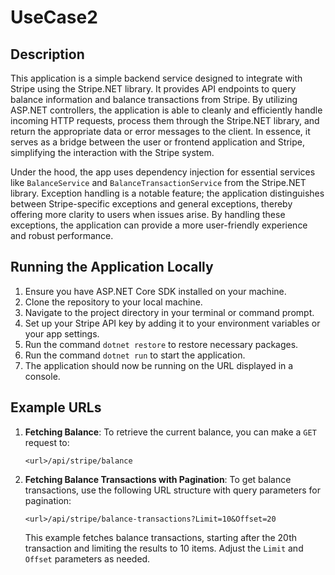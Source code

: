 # UseCase2

## Description

This application is a simple backend service designed to integrate with Stripe using the Stripe.NET library. It provides API endpoints to query balance information and balance transactions from Stripe. By utilizing ASP.NET controllers, the application is able to cleanly and efficiently handle incoming HTTP requests, process them through the Stripe.NET library, and return the appropriate data or error messages to the client. In essence, it serves as a bridge between the user or frontend application and Stripe, simplifying the interaction with the Stripe system.

Under the hood, the app uses dependency injection for essential services like `BalanceService` and `BalanceTransactionService` from the Stripe.NET library. Exception handling is a notable feature; the application distinguishes between Stripe-specific exceptions and general exceptions, thereby offering more clarity to users when issues arise. By handling these exceptions, the application can provide a more user-friendly experience and robust performance.

## Running the Application Locally

1. Ensure you have ASP.NET Core SDK installed on your machine.
2. Clone the repository to your local machine.
3. Navigate to the project directory in your terminal or command prompt.
4. Set up your Stripe API key by adding it to your environment variables or your app settings.
5. Run the command `dotnet restore` to restore necessary packages.
6. Run the command `dotnet run` to start the application.
7. The application should now be running on the URL displayed in a console.

## Example URLs

1. **Fetching Balance**: To retrieve the current balance, you can make a `GET` request to:
    ```
    <url>/api/stripe/balance
    ```

2. **Fetching Balance Transactions with Pagination**: To get balance transactions, use the following URL structure with query parameters for pagination:
    ```
    <url>/api/stripe/balance-transactions?Limit=10&Offset=20
    ```
    This example fetches balance transactions, starting after the 20th transaction and limiting the results to 10 items. Adjust the `Limit` and `Offset` parameters as needed.